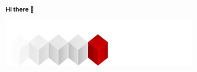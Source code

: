 ### Hi there 👋
<p align="center">
<img src="https://github.com/Rushanksavant/Rushanksavant/blob/main/BlockchainAnimation.gif" width="703" height="128"/>
</p>

<!--
**Rushanksavant/Rushanksavant** is a ✨ _special_ ✨ repository because its `README.md` (this file) appears on your GitHub profile.

Here are some ideas to get you started:

- 🔭 I’m work on building exciting dapps
- 🌱 I’m currently learning solidity smart contract security vulerabilities and gas optimization
- 👯 I’m looking to collaborate on projects and hackathons
- 💬 Ask me about:

- 📫 How to reach me: 
- 😄 Pronouns: ...
- ⚡ Fun fact: ...
-->


